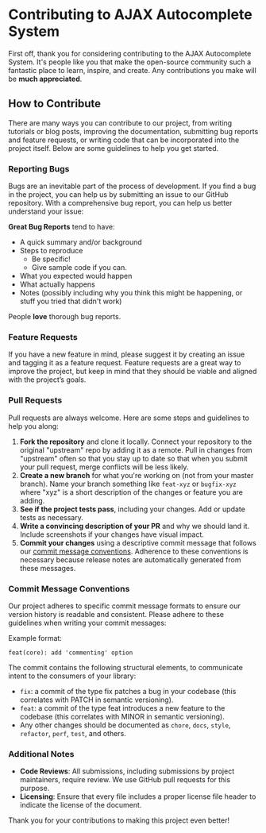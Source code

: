 # Contributing to AJAX Autocomplete System

First off, thank you for considering contributing to the AJAX Autocomplete System. It's people like you that make the open-source community such a fantastic place to learn, inspire, and create. Any contributions you make will be **much appreciated**.

## How to Contribute

There are many ways you can contribute to our project, from writing tutorials or blog posts, improving the documentation, submitting bug reports and feature requests, or writing code that can be incorporated into the project itself. Below are some guidelines to help you get started.

### Reporting Bugs

Bugs are an inevitable part of the process of development. If you find a bug in the project, you can help us by submitting an issue to our GitHub repository. With a comprehensive bug report, you can help us better understand your issue:

**Great Bug Reports** tend to have:

- A quick summary and/or background
- Steps to reproduce
  - Be specific!
  - Give sample code if you can.
- What you expected would happen
- What actually happens
- Notes (possibly including why you think this might be happening, or stuff you tried that didn't work)

People **love** thorough bug reports.

### Feature Requests

If you have a new feature in mind, please suggest it by creating an issue and tagging it as a feature request. Feature requests are a great way to improve the project, but keep in mind that they should be viable and aligned with the project’s goals.

### Pull Requests

Pull requests are always welcome. Here are some steps and guidelines to help you along:

1. **Fork the repository** and clone it locally. Connect your repository to the original "upstream" repo by adding it as a remote. Pull in changes from "upstream" often so that you stay up to date so that when you submit your pull request, merge conflicts will be less likely.
2. **Create a new branch** for what you're working on (not from your master branch). Name your branch something like `feat-xyz` or `bugfix-xyz` where "xyz" is a short description of the changes or feature you are adding.
3. **See if the project tests pass**, including your changes. Add or update tests as necessary.
4. **Write a convincing description of your PR** and why we should land it. Include screenshots if your changes have visual impact.
5. **Commit your changes** using a descriptive commit message that follows our [commit message conventions](#commit-message-conventions). Adherence to these conventions is necessary because release notes are automatically generated from these messages.

### Commit Message Conventions

Our project adheres to specific commit message formats to ensure our version history is readable and consistent. Please adhere to these guidelines when writing your commit messages:

Example format:

```
feat(core): add 'commenting' option
```

The commit contains the following structural elements, to communicate intent to the consumers of your library:

- `fix`: a commit of the type fix patches a bug in your codebase (this correlates with PATCH in semantic versioning).
- `feat`: a commit of the type feat introduces a new feature to the codebase (this correlates with MINOR in semantic versioning).
- Any other changes should be documented as `chore`, `docs`, `style`, `refactor`, `perf`, `test`, and others.

### Additional Notes

- **Code Reviews**: All submissions, including submissions by project maintainers, require review. We use GitHub pull requests for this purpose.
- **Licensing**: Ensure that every file includes a proper license file header to indicate the license of the document.

Thank you for your contributions to making this project even better!
